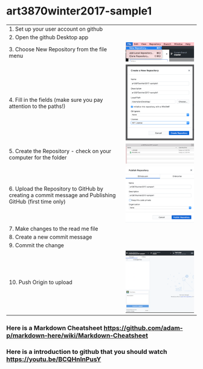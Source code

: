 # art3870winter2017-sample1

|              |              |
|        ---      |        ---      |
|1. Set up your user account on github||
|2. Open the github Desktop app||
|3. Choose New Repository from the file menu| ![Choose new repo from menu][one]|
|4. Fill in the fields (make sure you pay attention to the paths!)|![fill out the fields][two]|
|5. Create the Repository - check on your computer for the folder| ![check on your computer][three]|
|6. Upload the Repository to GitHub by creating a commit message and Publishing GitHub (first time only)|![publish][four]|
|7. Make changes to the read me file|
|8. Create a new commit message|
|9. Commit the change|
|10. Push Origin to upload| ![Push Origin][five]|

### Here is a Markdown Cheatsheet https://github.com/adam-p/markdown-here/wiki/Markdown-Cheatsheet
### Here is a introduction to github that you should watch https://youtu.be/BCQHnlnPusY


[one]: step1.png "New repo setup"
[two]: step2.png "Create repo"
[three]: step3.png "desktop view"
[four]: step4.png "New repo setup"
[five]: step5.png "New repo setup"
